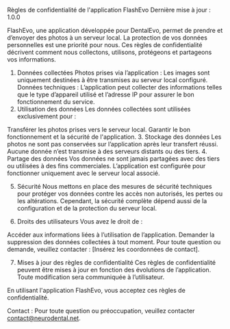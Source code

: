Règles de confidentialité de l'application FlashEvo
Dernière mise à jour : 1.0.0

FlashEvo, une application développée pour DentalEvo, permet de prendre et d’envoyer des photos à un serveur local. La protection de vos données personnelles est une priorité pour nous. Ces règles de confidentialité décrivent comment nous collectons, utilisons, protégeons et partageons vos informations.

1. Données collectées
Photos prises via l’application : Les images sont uniquement destinées à être transmises au serveur local configuré.
Données techniques : L’application peut collecter des informations telles que le type d’appareil utilisé et l’adresse IP pour assurer le bon fonctionnement du service.
2. Utilisation des données
Les données collectées sont utilisées exclusivement pour :

Transférer les photos prises vers le serveur local.
Garantir le bon fonctionnement et la sécurité de l'application.
3. Stockage des données
Les photos ne sont pas conservées sur l’application après leur transfert réussi.
Aucune donnée n’est transmise à des serveurs distants ou des tiers.
4. Partage des données
Vos données ne sont jamais partagées avec des tiers ou utilisées à des fins commerciales. L’application est configurée pour fonctionner uniquement avec le serveur local associé.

5. Sécurité
Nous mettons en place des mesures de sécurité techniques pour protéger vos données contre les accès non autorisés, les pertes ou les altérations. Cependant, la sécurité complète dépend aussi de la configuration et de la protection du serveur local.

6. Droits des utilisateurs
Vous avez le droit de :

Accéder aux informations liées à l’utilisation de l’application.
Demander la suppression des données collectées à tout moment.
Pour toute question ou demande, veuillez contacter : [Insérez les coordonnées de contact].

7. Mises à jour des règles de confidentialité
Ces règles de confidentialité peuvent être mises à jour en fonction des évolutions de l’application. Toute modification sera communiquée à l’utilisateur.

En utilisant l'application FlashEvo, vous acceptez ces règles de confidentialité.

Contact :
Pour toute question ou préoccupation, veuillez contacter contact@neurodental.net.
